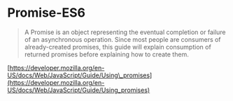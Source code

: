 # Promise-ES6

> A Promise is an object representing the eventual completion or failure of an asynchronous operation. Since most people are consumers of already-created promises, this guide will explain consumption of returned promises before explaining how to create them.

[https://developer.mozilla.org/en-US/docs/Web/JavaScript/Guide/Using\_promises](https://developer.mozilla.org/en-US/docs/Web/JavaScript/Guide/Using_promises)


